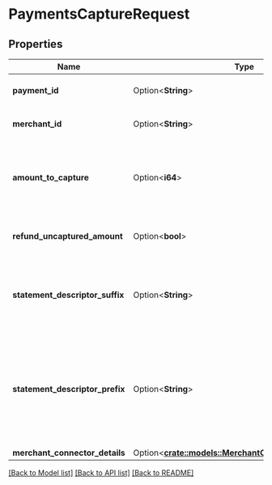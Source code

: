 # PaymentsCaptureRequest

## Properties

Name | Type | Description | Notes
------------ | ------------- | ------------- | -------------
**payment_id** | Option<**String**> | The unique identifier for the payment | [optional]
**merchant_id** | Option<**String**> | The unique identifier for the merchant | [optional]
**amount_to_capture** | Option<**i64**> | The Amount to be captured/ debited from the user's payment method. | [optional]
**refund_uncaptured_amount** | Option<**bool**> | Decider to refund the uncaptured amount | [optional]
**statement_descriptor_suffix** | Option<**String**> | Provides information about a card payment that customers see on their statements. | [optional]
**statement_descriptor_prefix** | Option<**String**> | Concatenated with the statement descriptor suffix that’s set on the account to form the complete statement descriptor. | [optional]
**merchant_connector_details** | Option<[**crate::models::MerchantConnectorDetailsWrap**](MerchantConnectorDetailsWrap.md)> |  | [optional]

[[Back to Model list]](../README.md#documentation-for-models) [[Back to API list]](../README.md#documentation-for-api-endpoints) [[Back to README]](../README.md)


